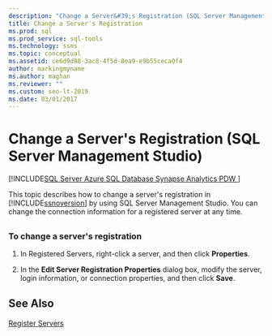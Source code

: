 ```yaml
---
description: "Change a Server&#39;s Registration (SQL Server Management Studio)"
title: Change a Server's Registration
ms.prod: sql
ms.prod_service: sql-tools
ms.technology: ssms
ms.topic: conceptual
ms.assetid: ce6d9d88-3ac8-4f5d-8ea9-e9b55ceca0f4
author: markingmyname
ms.author: maghan
ms.reviewer: ""
ms.custom: seo-lt-2019
ms.date: 03/01/2017
---
```


# Change a Server&#39;s Registration (SQL Server Management Studio)

[!INCLUDE[SQL Server Azure SQL Database Synapse Analytics PDW ](../../includes/applies-to-version/sql-asdb-asdbmi-asa-pdw.md)]

This topic describes how to change a server's registration in [!INCLUDE[ssnoversion](../../includes/ssnoversion-md.md)] by using SQL Server Management Studio. You can change the connection information for a registered server at any time.

## <a name="SSMSProcedure"></a>

### To change a server's registration

1. In Registered Servers, right-click a server, and then click **Properties**.

2. In the **Edit Server Registration Properties** dialog box, modify the server, login information, or connection properties, and then click **Save**.

## See Also

[Register Servers](./register-servers.md)